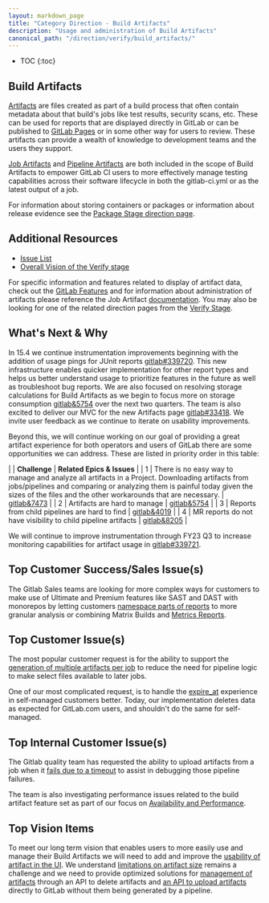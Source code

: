 ```yaml
---
layout: markdown_page
title: "Category Direction - Build Artifacts"
description: "Usage and administration of Build Artifacts"
canonical_path: "/direction/verify/build_artifacts/"
---
```


- TOC
{:toc}

## Build Artifacts

[Artifacts](https://docs.gitlab.com/ee/ci/yaml/#artifacts) are files created as part of a build process that often contain metadata about that build's jobs like test results, security scans, etc. These can be used for reports that are displayed directly in GitLab or can be published to [GitLab Pages](/stages-devops-lifecycle/pages/) or in some other way for users to review. These artifacts can provide a wealth of knowledge to development teams and the users they support.

[Job Artifacts](https://docs.gitlab.com/ee/ci/pipelines/job_artifacts.html) and [Pipeline Artifacts](https://docs.gitlab.com/ee/ci/pipelines/pipeline_artifacts.html) are both included in the scope of Build Artifacts to empower GitLab CI users to more effectively manage testing capabilities across their software lifecycle in both the gitlab-ci.yml or as the latest output of a job.

For information about storing containers or packages or information about release evidence see the [Package Stage direction page](https://about.gitlab.com/handbook/product/categories/#package-stage).

## Additional Resources

- [Issue List](https://gitlab.com/groups/gitlab-org/-/issues?scope=all&state=opened&label_name[]=Category%3ABuild%20Artifacts)
- [Overall Vision of the Verify stage](/direction/ops/#verify)

For specific information and features related to display of artifact data, check out the [GitLab Features](/features/) and for information about administration of artifacts please reference the Job Artifact [documentation](https://docs.gitlab.com/ee/administration/job_artifacts.html). You may also be looking for one of the related direction pages from the [Verify Stage](/direction/ops/#verify-stage-categories).

## What's Next & Why

In 15.4 we continue instrumentation improvements beginning with the addition of usage pings for JUnit reports [gitlab#339720](https://gitlab.com/gitlab-org/gitlab/-/issues/339720). This new infrastructure enables quicker implementation for other report types and helps us better understand usage to prioritize features in the future as well as troubleshoot bug reports. We are also focused on resolving storage calculations for Build Artifacts as we begin to focus more on storage consumption [gitlab&5754](https://gitlab.com/groups/gitlab-org/-/epics/5754) over the next two quarters. The team is also excited to deliver our MVC for the new Artifacts page [gitlab#33418](https://gitlab.com/gitlab-org/gitlab/-/issues/33418). We invite user feedback as we continue to iterate on usability improvements. 

Beyond this, we will continue working on our goal of providing a great artifact experience for both operators and users of GitLab there are some opportunities we can address. These are listed in priority order in this table:

| | **Challenge** | **Related Epics & Issues** |
| 1 | There is no easy way to manage and analyze all artifacts in a Project. Downloading artifacts from jobs/pipelines and comparing or analyzing them is painful today given the sizes of the files and the other workarounds that are necessary. | [gitlab&7473](https://gitlab.com/groups/gitlab-org/-/epics/7473) |
| 2 | Artifacts are hard to manage | [gitlab&5754](https://gitlab.com/groups/gitlab-org/-/epics/5754) |
| 3 | Reports from child pipelines are hard to find | [gitlab&4019](https://gitlab.com/groups/gitlab-org/-/epics/4019) |
| 4 | MR reports do not have visibility to child pipeline artifacts | [gitlab&8205](https://gitlab.com/groups/gitlab-org/-/epics/8205) |

We will continue to improve instrumentation through FY23 Q3 to increase monitoring capabilities for artifact usage in [gitlab#339721](https://gitlab.com/gitlab-org/gitlab/-/issues/339721). 

## Top Customer Success/Sales Issue(s)

The Gitlab Sales teams are looking for more complex ways for customers to make use of Ultimate and Premium features like SAST and DAST with monorepos by letting customers [namespace parts of reports](https://gitlab.com/gitlab-org/gitlab/-/issues/299490) to more granular analysis or combining Matrix Builds and [Metrics Reports](https://gitlab.com/gitlab-org/gitlab/-/issues/10788).

## Top Customer Issue(s)

The most popular customer request is for the ability to support the [generation of multiple artifacts per job](https://gitlab.com/gitlab-org/gitlab/-/issues/18744) to reduce the need for pipeline logic to make select files available to later jobs.

One of our most complicated request, is to handle the [expire_at](https://gitlab.com/groups/gitlab-org/-/epics/7097) experience in self-managed customers better. Today, our implementation deletes data as expected for GitLab.com users, and shouldn't do the same for self-managed. 

## Top Internal Customer Issue(s)

The Gitlab quality team has requested the ability to upload artifacts from a job when it [fails due to a timeout](https://gitlab.com/gitlab-org/gitlab/-/issues/19818) to assist in debugging those pipeline failures.

The team is also investigating performance issues related to the build artifact feature set as part of our focus on [Availability and Performance](/direction/enablement/dotcom/#availability-and-performance).

## Top Vision Items

To meet our long term vision that enables users to more easily use and manage their Build Artifacts we will need to add and improve the [usability of artifact in the UI](https://gitlab.com/groups/gitlab-org/-/epics/8311). We understand [limitations on artifact size](https://gitlab.com/gitlab-org/gitlab/-/issues/249140) remains a challenge and we need to provide optimized solutions for [management of artifacts](https://gitlab.com/gitlab-org/gitlab/-/issues/14495) through an API to delete artifacts and [an API to upload artifacts](https://gitlab.com/gitlab-org/gitlab/-/issues/18794) directly to GitLab without them being generated by a pipeline. 

